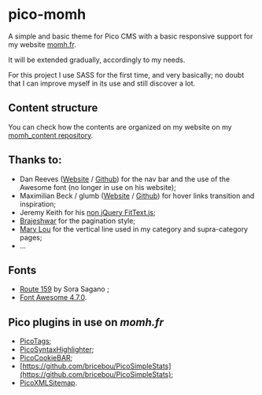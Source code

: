pico-momh
=========

A simple and basic theme for Pico CMS with a basic responsive support for my website [momh.fr](http://momh.fr/).

It will be extended gradually, accordingly to my needs.

For this project I use SASS for the first time, and very basically; no doubt that I can improve myself in its use  and still discover a lot.

## Content structure

You can check how the contents are organized on my website on my [momh_content
 repository](https://github.com/bricebou/momh_content).

## Thanks to:

- Dan Reeves ([Website](http://danreev.es/) / [Github](https://github.com/DanReeves)) for the nav bar and the use of the Awesome font (no longer in use on his website);
- Maximilian Beck / glumb ([Website](http://glumb.de/) / [Github](https://github.com/glumb)) for hover links transition and inspiration;
- Jeremy Keith for his [non jQuery FitText.js](https://github.com/adactio/FitText.js);
- [Brajeshwar](http://brajeshwar.github.io/paginate/) for the pagination style;
- [Mary Lou](http://tympanus.net/codrops/2013/05/02/vertical-timeline/) for the vertical line used in my category and supra-category pages;
- ...

## Fonts

- [Route 159](http://dotcolon.net/font/route159/) by Sora Sagano&nbsp;;
- [Font Awesome 4.7.0](https://fontawesome.com/v4.7.0/).

## Pico plugins in use on _momh.fr_

- [PicoTags](https://github.com/bricebou/PicoTags);
- [PicoSyntaxHighlighter](https://github.com/bricebou/PicoSyntaxHighlighter);
- [PicoCookieBAR](https://github.com/bricebou/PicoCookieBAR);
- [https://github.com/bricebou/PicoSimpleStats](https://github.com/bricebou/PicoSimpleStats);
- [PicoXMLSitemap](https://github.com/bricebou/PicoXMLSitemap).
